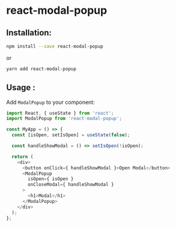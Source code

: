 # react-modal-popup

## Installation:

```bash
npm install --save react-modal-popup
```

or

```bash
yarn add react-modal-popup
```

## Usage :

Add `ModalPopup` to your component:

```js
import React, { useState } from 'react';
import ModalPopup from 'react-modal-popup';

const MyApp = () => {
  const [isOpen, setIsOpen] = useState(false);

  const handleShowModal = () => setIsOpen(!isOpen);

  return (
    <div>
      <button onClick={ handleShowModal }>Open Modal</button>
      <ModalPopup
        isOpen={ isOpen }
        onCloseModal={ handleShowModal }
      >
        <h1>Modal</h1>
      </ModalPopup>
    </div>
  );
};
```